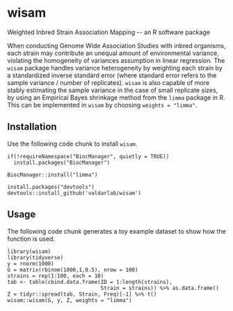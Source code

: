 # wisam
Weighted Inbred Strain Association Mapping -- an R software package

When conducting Genome Wide Association Studies with inbred organisms, each strain may contribute an unequal amount of environmental variance, violating the homogeneity of variances assumption in linear regression. The `wisam` package handles variance heterogeneity by weighting each strain by a standardized inverse standard error (where standard error refers to the sample variance / number of replicates). `wisam` is also capable of more stably estimating the sample variance in the case of small replicate sizes, by using an Empirical Bayes shrinkage method from the `limma` package in R. This can be implemented in `wisam` by choosing `weights = "limma"`.

## Installation 

Use the following code chunk to install `wisam`.
```
if(!requireNamespace("BiocManager", quietly = TRUE))
  install.packages("BiocManager")

BiocManager::install("limma")

install.packages("devtools")
devtools::install_github('valdarlab/wisam')
```

## Usage
The following code chunk generates a toy example dataset to show how the function is used.

```
library(wisam)
library(tidyverse)
y = rnorm(1000)
G = matrix(rbinom(1000,1,0.5), nrow = 100)
strains = rep(1:100, each = 10)
tab <- table(cbind.data.frame(ID = 1:length(strains), 
                              Strain = strains)) %>% as.data.frame()
Z = tidyr::spread(tab, Strain, Freq)[-1] %>% t()
wisam::wisam(G, y, Z, weights = "limma")
```
